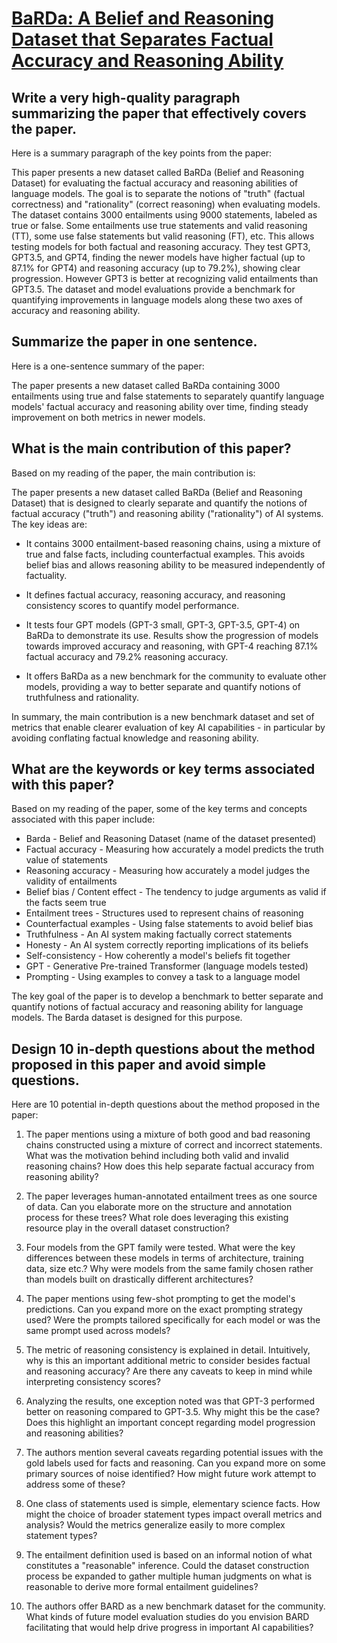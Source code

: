 # [BaRDa: A Belief and Reasoning Dataset that Separates Factual Accuracy   and Reasoning Ability](https://arxiv.org/abs/2312.07527)

## Write a very high-quality paragraph summarizing the paper that effectively covers the paper.

 Here is a summary paragraph of the key points from the paper:

This paper presents a new dataset called BaRDa (Belief and Reasoning Dataset) for evaluating the factual accuracy and reasoning abilities of language models. The goal is to separate the notions of "truth" (factual correctness) and "rationality" (correct reasoning) when evaluating models. The dataset contains 3000 entailments using 9000 statements, labeled as true or false. Some entailments use true statements and valid reasoning (TT), some use false statements but valid reasoning (FT), etc. This allows testing models for both factual and reasoning accuracy. They test GPT3, GPT3.5, and GPT4, finding the newer models have higher factual (up to 87.1% for GPT4) and reasoning accuracy (up to 79.2%), showing clear progression. However GPT3 is better at recognizing valid entailments than GPT3.5. The dataset and model evaluations provide a benchmark for quantifying improvements in language models along these two axes of accuracy and reasoning ability.


## Summarize the paper in one sentence.

 Here is a one-sentence summary of the paper:

The paper presents a new dataset called BaRDa containing 3000 entailments using true and false statements to separately quantify language models' factual accuracy and reasoning ability over time, finding steady improvement on both metrics in newer models.


## What is the main contribution of this paper?

 Based on my reading of the paper, the main contribution is:

The paper presents a new dataset called BaRDa (Belief and Reasoning Dataset) that is designed to clearly separate and quantify the notions of factual accuracy ("truth") and reasoning ability ("rationality") of AI systems. The key ideas are:

- It contains 3000 entailment-based reasoning chains, using a mixture of true and false facts, including counterfactual examples. This avoids belief bias and allows reasoning ability to be measured independently of factuality.

- It defines factual accuracy, reasoning accuracy, and reasoning consistency scores to quantify model performance. 

- It tests four GPT models (GPT-3 small, GPT-3, GPT-3.5, GPT-4) on BaRDa to demonstrate its use. Results show the progression of models towards improved accuracy and reasoning, with GPT-4 reaching 87.1% factual accuracy and 79.2% reasoning accuracy.

- It offers BaRDa as a new benchmark for the community to evaluate other models, providing a way to better separate and quantify notions of truthfulness and rationality.

In summary, the main contribution is a new benchmark dataset and set of metrics that enable clearer evaluation of key AI capabilities - in particular by avoiding conflating factual knowledge and reasoning ability.


## What are the keywords or key terms associated with this paper?

 Based on my reading of the paper, some of the key terms and concepts associated with this paper include:

- Barda - Belief and Reasoning Dataset (name of the dataset presented)
- Factual accuracy - Measuring how accurately a model predicts the truth value of statements
- Reasoning accuracy - Measuring how accurately a model judges the validity of entailments
- Belief bias / Content effect - The tendency to judge arguments as valid if the facts seem true
- Entailment trees - Structures used to represent chains of reasoning 
- Counterfactual examples - Using false statements to avoid belief bias
- Truthfulness - An AI system making factually correct statements
- Honesty - An AI system correctly reporting implications of its beliefs
- Self-consistency - How coherently a model's beliefs fit together
- GPT - Generative Pre-trained Transformer (language models tested)
- Prompting - Using examples to convey a task to a language model

The key goal of the paper is to develop a benchmark to better separate and quantify notions of factual accuracy and reasoning ability for language models. The Barda dataset is designed for this purpose.


## Design 10 in-depth questions about the method proposed in this paper and avoid simple questions.

 Here are 10 potential in-depth questions about the method proposed in the paper:

1. The paper mentions using a mixture of both good and bad reasoning chains constructed using a mixture of correct and incorrect statements. What was the motivation behind including both valid and invalid reasoning chains? How does this help separate factual accuracy from reasoning ability?

2. The paper leverages human-annotated entailment trees as one source of data. Can you elaborate more on the structure and annotation process for these trees? What role does leveraging this existing resource play in the overall dataset construction?

3. Four models from the GPT family were tested. What were the key differences between these models in terms of architecture, training data, size etc.? Why were models from the same family chosen rather than models built on drastically different architectures?

4. The paper mentions using few-shot prompting to get the model's predictions. Can you expand more on the exact prompting strategy used? Were the prompts tailored specifically for each model or was the same prompt used across models? 

5. The metric of reasoning consistency is explained in detail. Intuitively, why is this an important additional metric to consider besides factual and reasoning accuracy? Are there any caveats to keep in mind while interpreting consistency scores?

6. Analyzing the results, one exception noted was that GPT-3 performed better on reasoning compared to GPT-3.5. Why might this be the case? Does this highlight an important concept regarding model progression and reasoning abilities?

7. The authors mention several caveats regarding potential issues with the gold labels used for facts and reasoning. Can you expand more on some primary sources of noise identified? How might future work attempt to address some of these?

8. One class of statements used is simple, elementary science facts. How might the choice of broader statement types impact overall metrics and analysis? Would the metrics generalize easily to more complex statement types?

9. The entailment definition used is based on an informal notion of what constitutes a "reasonable" inference. Could the dataset construction process be expanded to gather multiple human judgments on what is reasonable to derive more formal entailment guidelines? 

10. The authors offer BARD as a new benchmark dataset for the community. What kinds of future model evaluation studies do you envision BARD facilitating that would help drive progress in important AI capabilities?
